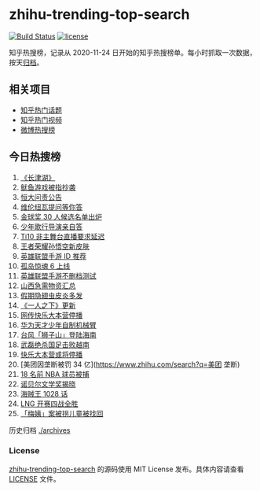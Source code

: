 # zhihu-trending-top-search

[![Build Status](https://github.com/justjavac/zhihu-trending-top-search/workflows/ci/badge.svg?branch=main)](https://github.com/justjavac/zhihu-trending-top-search/actions)
[![license](https://img.shields.io/github/license/justjavac/zhihu-trending-top-search)](https://github.com/justjavac/zhihu-trending-top-search/blob/main/LICENSE)

知乎热搜榜，记录从 2020-11-24 日开始的知乎热搜榜单。每小时抓取一次数据，按天[归档](./archives)。

## 相关项目

- [知乎热门话题](https://github.com/justjavac/zhihu-trending-hot-questions)
- [知乎热门视频](https://github.com/justjavac/zhihu-trending-hot-video)
- [微博热搜榜](https://github.com/justjavac/weibo-trending-hot-search)

## 今日热搜榜

<!-- BEGIN -->
<!-- 最后更新时间 Sat Oct 09 2021 22:11:24 GMT+0800 (China Standard Time) -->

1. [《长津湖》](https://www.zhihu.com/search?q=长津湖)
1. [鱿鱼游戏被指抄袭](https://www.zhihu.com/search?q=鱿鱼游戏)
1. [恒大问责公告](https://www.zhihu.com/search?q=恒大)
1. [维伦纽瓦提问等你答](https://www.zhihu.com/search?q=维伦纽瓦)
1. [金球奖 30 人候选名单出炉](https://www.zhihu.com/search?q=金球奖)
1. [少年歌行导演亲自答](https://www.zhihu.com/search?q=少年歌行)
1. [Ti10 非主舞台直播要求延迟](https://www.zhihu.com/search?q=ti10直播)
1. [王者荣耀孙悟空新皮肤](https://www.zhihu.com/search?q=孙悟空皮肤)
1. [英雄联盟手游 ID 推荐](https://www.zhihu.com/search?q=英雄联盟手游id)
1. [孤岛惊魂 6 上线](https://www.zhihu.com/search?q=孤岛惊魂6)
1. [英雄联盟手游不删档测试](https://www.zhihu.com/search?q=英雄联盟手游)
1. [山西急需物资汇总](https://www.zhihu.com/search?q=山西)
1. [假期隐翅虫皮炎多发](https://www.zhihu.com/search?q=隐翅虫)
1. [《一人之下》更新](https://www.zhihu.com/search?q=一人之下)
1. [网传快乐大本营停播](https://www.zhihu.com/search?q=快乐大本营)
1. [华为天才少年自制机械臂](https://www.zhihu.com/search?q=稚晖)
1. [台风「狮子山」登陆海南](https://www.zhihu.com/search?q=台风狮子山)
1. [武磊绝杀国足击败越南](https://www.zhihu.com/search?q=中国男足)
1. [快乐大本营或将停播](https://www.zhihu.com/search?q=快乐大本营)
1. [美团因垄断被罚 34 亿](https://www.zhihu.com/search?q=美团 垄断)
1. [18 名前 NBA 球员被捕](https://www.zhihu.com/search?q=NBA球员被捕)
1. [诺贝尔文学奖揭晓](https://www.zhihu.com/search?q=诺贝尔文学奖)
1. [海贼王 1028 话](https://www.zhihu.com/search?q=海贼王)
1. [LNG 开赛四战全胜](https://www.zhihu.com/search?q=LNG)
1. [「梅姨」案被拐儿童被找回](https://www.zhihu.com/search?q=梅姨)

<!-- END -->

历史归档 [./archives](./archives)

### License

[zhihu-trending-top-search](https://github.com/justjavac/zhihu-trending-top-search)
的源码使用 MIT License 发布。具体内容请查看 [LICENSE](./LICENSE) 文件。

